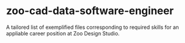# zoo-cad-data-software-engineer
A tailored list of exemplified files corresponding to required skills for an appliable career position at Zoo Design Studio.
